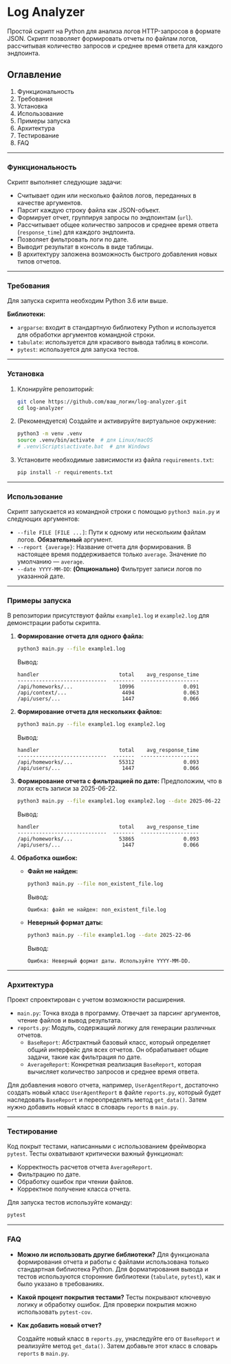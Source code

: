 # Log Analyzer

Простой скрипт на Python для анализа логов HTTP-запросов в формате JSON. Скрипт позволяет формировать отчеты по файлам логов, рассчитывая количество запросов и среднее время ответа для каждого эндпоинта.

## Оглавление

1.  Функциональность
2.  Требования
3.  Установка
4.  Использование
5.  Примеры запуска
6.  Архитектура
7.  Тестирование
8.  FAQ

-----

### Функциональность

Скрипт выполняет следующие задачи:

  * Считывает один или несколько файлов логов, переданных в качестве аргументов.
  * Парсит каждую строку файла как JSON-объект.
  * Формирует отчет, группируя запросы по эндпоинтам (`url`).
  * Рассчитывает общее количество запросов и среднее время ответа (`response_time`) для каждого эндпоинта.
  * Позволяет фильтровать логи по дате.
  * Выводит результат в консоль в виде таблицы.
  * В архитектуру заложена возможность быстрого добавления новых типов отчетов.

-----

### Требования

Для запуска скрипта необходим Python 3.6 или выше.

**Библиотеки:**

  * `argparse`: входит в стандартную библиотеку Python и используется для обработки аргументов командной строки.
  * `tabulate`: используется для красивого вывода таблиц в консоли.
  * `pytest`: используется для запуска тестов.

-----

### Установка

1.  Клонируйте репозиторий:
    ```bash
    git clone https://github.com/ваш_логин/log-analyzer.git
    cd log-analyzer
    ```
2.  (Рекомендуется) Создайте и активируйте виртуальное окружение:
    ```bash
    python3 -m venv .venv
    source .venv/bin/activate  # для Linux/macOS
    # .venv\Scripts\activate.bat  # для Windows
    ```
3.  Установите необходимые зависимости из файла `requirements.txt`:
    ```bash
    pip install -r requirements.txt
    ```

-----

### Использование

Скрипт запускается из командной строки с помощью `python3 main.py` и следующих аргументов:

  * `--file FILE [FILE ...]`: Пути к одному или нескольким файлам логов. **Обязательный** аргумент.
  * `--report {average}`: Название отчета для формирования. В настоящее время поддерживается только `average`. Значение по умолчанию — `average`.
  * `--date YYYY-MM-DD`: **(Опционально)** Фильтрует записи логов по указанной дате.

-----

### Примеры запуска

В репозитории присутствуют файлы `example1.log` и `example2.log` для демонстрации работы скрипта.

1.  **Формирование отчета для одного файла:**

    ```bash
    python3 main.py --file example1.log
    ```

    Вывод:

    ```
    handler                          total    avg_response_time
    -----------------------------  -------  -------------------
    /api/homeworks/...               10996                0.091
    /api/context/...                  4494                0.063
    /api/users/...                    1447                0.066
    ```

2.  **Формирование отчета для нескольких файлов:**

    ```bash
    python3 main.py --file example1.log example2.log
    ```

    Вывод:

    ```
    handler                          total    avg_response_time
    -----------------------------  -------  -------------------
    /api/homeworks/...               55312                0.093
    /api/users/...                    1447                0.066
    ```

3.  **Формирование отчета с фильтрацией по дате:**
    Предположим, что в логах есть записи за 2025-06-22.

    ```bash
    python3 main.py --file example1.log example2.log --date 2025-06-22
    ```

    Вывод:

    ```
    handler                          total    avg_response_time
    -----------------------------  -------  -------------------
    /api/homeworks/...               53865                0.093
    /api/users/...                    1447                0.066
    ```

4.  **Обработка ошибок:**

      * **Файл не найден:**
        ```bash
        python3 main.py --file non_existent_file.log
        ```
        Вывод:
        ```
        Ошибка: файл не найден: non_existent_file.log
        ```
      * **Неверный формат даты:**
        ```bash
        python3 main.py --file example1.log --date 2025-22-06
        ```
        Вывод:
        ```
        Ошибка: Неверный формат даты. Используйте YYYY-MM-DD.
        ```

-----

### Архитектура

Проект спроектирован с учетом возможности расширения.

  * `main.py`: Точка входа в программу. Отвечает за парсинг аргументов, чтение файлов и вывод результата.
  * `reports.py`: Модуль, содержащий логику для генерации различных отчетов.
      * `BaseReport`: Абстрактный базовый класс, который определяет общий интерфейс для всех отчетов. Он обрабатывает общие задачи, такие как фильтрация по дате.
      * `AverageReport`: Конкретная реализация `BaseReport`, которая вычисляет количество запросов и среднее время ответа.

Для добавления нового отчета, например, `UserAgentReport`, достаточно создать новый класс `UserAgentReport` в файле `reports.py`, который будет наследовать `BaseReport` и переопределять метод `get_data()`. Затем нужно добавить новый класс в словарь `reports` в `main.py`.

-----

### Тестирование

Код покрыт тестами, написанными с использованием фреймворка `pytest`. Тесты охватывают критически важный функционал:

  * Корректность расчетов отчета `AverageReport`.
  * Фильтрацию по дате.
  * Обработку ошибок при чтении файлов.
  * Корректное получение класса отчета.

Для запуска тестов используйте команду:

```bash
pytest
```

-----

### FAQ

  * **Можно ли использовать другие библиотеки?**
    Для функционала формирования отчета и работы с файлами использована только стандартная библиотека Python. Для форматирования вывода и тестов используются сторонние библиотеки (`tabulate`, `pytest`), как и было указано в требованиях.

  * **Какой процент покрытия тестами?**
    Тесты покрывают ключевую логику и обработку ошибок. Для проверки покрытия можно использовать `pytest-cov`.

  * **Как добавить новый отчет?**

    Создайте новый класс в `reports.py`, унаследуйте его от `BaseReport` и реализуйте метод `get_data()`. Затем добавьте этот класс в словарь `reports` в `main.py`.

